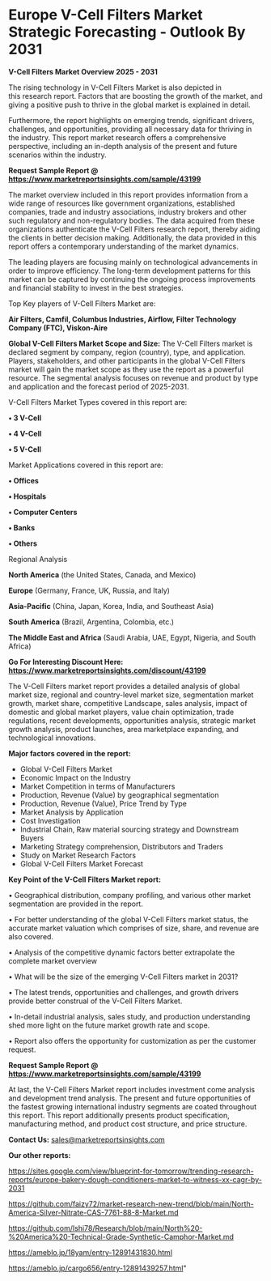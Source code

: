 # Europe V-Cell Filters Market Strategic Forecasting - Outlook By 2031

<Strong> V-Cell Filters Market Overview 2025 - 2031</strong>

The rising technology in V-Cell Filters Market is also depicted in this research report. Factors that are boosting the growth of the market, and giving a positive push to thrive in the global market is explained in detail.

Furthermore, the report highlights on emerging trends, significant drivers, challenges, and opportunities, providing all necessary data for thriving in the industry. This report market research offers a comprehensive perspective, including an in-depth analysis of the present and future scenarios within the industry.

<strong>Request Sample Report @ <a href=https://www.marketreportsinsights.com/sample/43199>https://www.marketreportsinsights.com/sample/43199</a></strong>

The market overview included in this report provides information from a wide range of resources like government organizations, established companies, trade and industry associations, industry brokers and other such regulatory and non-regulatory bodies. The data acquired from these organizations authenticate the V-Cell Filters research report, thereby aiding the clients in better decision making. Additionally, the data provided in this report offers a contemporary understanding of the market dynamics.

The leading players are focusing mainly on technological advancements in order to improve efficiency. The long-term development patterns for this market can be captured by continuing the ongoing process improvements and financial stability to invest in the best strategies.

Top Key players of V-Cell Filters Market are:

<strong>Air Filters, Camfil, Columbus Industries, Airflow, Filter Technology Company (FTC), Viskon-Aire</strong>

<strong><b>Global V-Cell Filters Market Scope and Size:</b></strong>
The V-Cell Filters market is declared segment by company, region (country), type, and application. Players, stakeholders, and other participants in the global V-Cell Filters market will gain the market scope as they use the report as a powerful resource. The segmental analysis focuses on revenue and product by type and application and the forecast period of 2025-2031.

V-Cell Filters Market Types covered in this report are:

<strong>•  3 V-Cell

•  4 V-Cell

•  5 V-Cell</strong>

Market Applications covered in this report are:

<strong>•  Offices

•  Hospitals

•  Computer Centers

•  Banks

•  Others</strong> 

Regional Analysis

<strong>North America</strong> (the United States, Canada, and Mexico)

<strong>Europe</strong> (Germany, France, UK, Russia, and Italy)

<strong>Asia-Pacific</strong> (China, Japan, Korea, India, and Southeast Asia)

<strong>South America</strong> (Brazil, Argentina, Colombia, etc.)

<strong>The Middle East and Africa</strong> (Saudi Arabia, UAE, Egypt, Nigeria, and South Africa)

<strong>Go For Interesting Discount Here: <a href=https://www.marketreportsinsights.com/discount/43199>https://www.marketreportsinsights.com/discount/43199</a></strong>

The V-Cell Filters market report provides a detailed analysis of global market size, regional and country-level market size, segmentation market growth, market share, competitive Landscape, sales analysis, impact of domestic and global market players, value chain optimization, trade regulations, recent developments, opportunities analysis, strategic market growth analysis, product launches, area marketplace expanding, and technological innovations.

<strong><b>Major factors covered in the report:</b></strong>
<ul>
  <li>Global V-Cell Filters Market </li>
  <li>Economic Impact on the Industry</li>
  <li>Market Competition in terms of Manufacturers</li>
  <li>Production, Revenue (Value) by geographical segmentation</li>
  <li>Production, Revenue (Value), Price Trend by Type</li>
  <li>Market Analysis by Application</li>
  <li>Cost Investigation</li>
  <li>Industrial Chain, Raw material sourcing strategy and Downstream Buyers</li>
  <li>Marketing Strategy comprehension, Distributors and Traders</li>
  <li>Study on Market Research Factors</li>
  <li>Global V-Cell Filters Market Forecast</li>
</ul>

<strong><b>Key Point of the V-Cell Filters Market report:</b></strong>

• Geographical distribution, company profiling, and various other market segmentation are provided in the report.

• For better understanding of the global V-Cell Filters market status, the accurate market valuation which comprises of size, share, and revenue are also covered.

• Analysis of the competitive dynamic factors better extrapolate the complete market overview

• What will be the size of the emerging V-Cell Filters market in 2031?

• The latest trends, opportunities and challenges, and growth drivers provide better construal of the V-Cell Filters Market.

• In-detail industrial analysis, sales study, and production understanding shed more light on the future market growth rate and scope.

• Report also offers the opportunity for customization as per the customer request.

<strong>Request Sample Report @ <a href=https://www.marketreportsinsights.com/sample/43199>https://www.marketreportsinsights.com/sample/43199</a></strong>

At last, the V-Cell Filters Market report includes investment come analysis and development trend analysis. The present and future opportunities of the fastest growing international industry segments are coated throughout this report. This report additionally presents product specification, manufacturing method, and product cost structure, and price structure.

<strong>Contact Us:</strong>
sales@marketreportsinsights.com

<strong>Our other reports:</strong>

<a href=https://sites.google.com/view/blueprint-for-tomorrow/trending-research-reports/europe-bakery-dough-conditioners-market-to-witness-xx-cagr-by-2031>https://sites.google.com/view/blueprint-for-tomorrow/trending-research-reports/europe-bakery-dough-conditioners-market-to-witness-xx-cagr-by-2031</a>

<a href=https://github.com/faizy72/market-research-new-trend/blob/main/North-America-Silver-Nitrate-CAS-7761-88-8-Market.md>https://github.com/faizy72/market-research-new-trend/blob/main/North-America-Silver-Nitrate-CAS-7761-88-8-Market.md</a>

<a href=https://github.com/Ishi78/Research/blob/main/North%20-%20America%20-Technical-Grade-Synthetic-Camphor-Market.md>https://github.com/Ishi78/Research/blob/main/North%20-%20America%20-Technical-Grade-Synthetic-Camphor-Market.md</a>

<a href=https://ameblo.jp/18yam/entry-12891431830.html>https://ameblo.jp/18yam/entry-12891431830.html</a>

<a href=https://ameblo.jp/cargo656/entry-12891439257.html>https://ameblo.jp/cargo656/entry-12891439257.html</a>"
